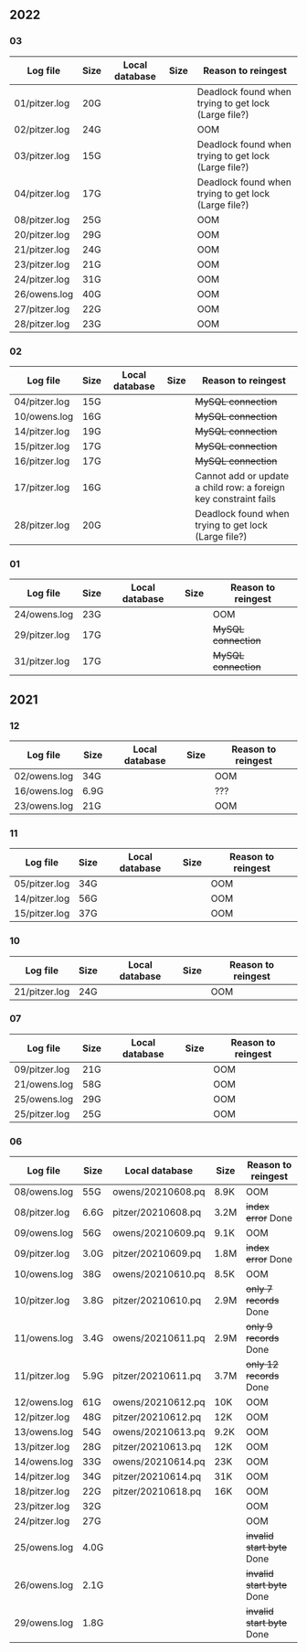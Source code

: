 ## 2022
### 03
| Log file | Size | Local database | Size | Reason to reingest |
| -------- | ---- | -------------- | ---- | ------------------ |
| 01/pitzer.log | 20G | | | Deadlock found when trying to get lock (Large file?) |
| 02/pitzer.log | 24G | | | OOM |
| 03/pitzer.log | 15G | | | Deadlock found when trying to get lock (Large file?) |
| 04/pitzer.log | 17G | | | Deadlock found when trying to get lock (Large file?) |
| 08/pitzer.log | 25G | | | OOM |
| 20/pitzer.log | 29G | | | OOM |
| 21/pitzer.log | 24G | | | OOM |
| 23/pitzer.log | 21G | | | OOM |
| 24/pitzer.log | 31G | | | OOM |
| 26/owens.log | 40G | | | OOM |
| 27/pitzer.log | 22G | | | OOM | 
| 28/pitzer.log | 23G | | | OOM |

### 02
| Log file | Size | Local database | Size | Reason to reingest |
| -------- | ---- | -------------- | ---- | ------------------ |
| 04/pitzer.log | 15G | | | ~~MySQL connection~~ |
| 10/owens.log | 16G | | | ~~MySQL connection~~ |
| 14/pitzer.log | 19G | | | ~~MySQL connection~~ |
| 15/pitzer.log | 17G | | | ~~MySQL connection~~ |
| 16/pitzer.log | 17G | | | ~~MySQL connection~~ |
| 17/pitzer.log | 16G | | | Cannot add or update a child row: a foreign key constraint fails |
| 28/pitzer.log | 20G | | | Deadlock found when trying to get lock (Large file?) |

### 01
| Log file | Size | Local database | Size | Reason to reingest |
| -------- | ---- | -------------- | ---- | ------------------ |
| 24/owens.log | 23G | | | OOM | 
| 29/pitzer.log | 17G | | | ~~MySQL connection~~ |
| 31/pitzer.log | 17G | | | ~~MySQL connection~~ |

## 2021
### 12
| Log file | Size | Local database | Size | Reason to reingest |
| -------- | ---- | -------------- | ---- | ------------------ |
| 02/owens.log  | 34G | | | OOM | 
| 16/owens.log | 6.9G | | | ??? | 
| 23/owens.log | 21G | | | OOM | 


### 11
| Log file | Size | Local database | Size | Reason to reingest |
| -------- | ---- | -------------- | ---- | ------------------ |
| 05/pitzer.log  | 34G | | | OOM | 
| 14/pitzer.log  | 56G | | | OOM | 
| 15/pitzer.log  | 37G | | | OOM | 

### 10
| Log file | Size | Local database | Size | Reason to reingest |
| -------- | ---- | -------------- | ---- | ------------------ |
| 21/pitzer.log  | 24G | | | OOM |

### 07
| Log file | Size | Local database | Size | Reason to reingest |
| -------- | ---- | -------------- | ---- | ------------------ |
| 09/pitzer.log  | 21G | | | OOM | 
| 21/owens.log   | 58G | | | OOM | 
| 25/owens.log   | 29G | | | OOM |
| 25/pitzer.log  | 25G | | | OOM |

### 06
| Log file | Size | Local database | Size | Reason to reingest |
| -------- | ---- | -------------- | ---- | ------------------ |
| 08/owens.log  | 55G 	| owens/20210608.pq  | 8.9K | OOM | 
| 08/pitzer.log | 6.6G  | pitzer/20210608.pq | 3.2M | ~~index error~~ Done |
| 09/owens.log  | 56G   | owens/20210609.pq  | 9.1K | OOM |
| 09/pitzer.log | 3.0G  | pitzer/20210609.pq | 1.8M | ~~index error~~ Done |
| 10/owens.log  | 38G   | owens/20210610.pq  | 8.5K | OOM |
| 10/pitzer.log | 3.8G  | pitzer/20210610.pq | 2.9M | ~~only 7 records~~ Done |
| 11/owens.log  | 3.4G  | owens/20210611.pq  | 2.9M | ~~only 9 records~~ Done |
| 11/pitzer.log | 5.9G  | pitzer/20210611.pq | 3.7M | ~~only 12 records~~ Done |
| 12/owens.log  | 61G   | owens/20210612.pq  | 10K  | OOM |
| 12/pitzer.log | 48G   | pitzer/20210612.pq | 12K  | OOM |
| 13/owens.log  | 54G   | owens/20210613.pq  | 9.2K | OOM |
| 13/pitzer.log | 28G   | pitzer/20210613.pq | 12K  | OOM |
| 14/owens.log  | 33G   | owens/20210614.pq  | 23K  | OOM |
| 14/pitzer.log | 34G   | pitzer/20210614.pq | 31K  | OOM |
| 18/pitzer.log | 22G   | pitzer/20210618.pq | 16K  | OOM |
| 23/pitzer.log | 32G   | | | OOM |
| 24/pitzer.log | 27G   | | | OOM |
| 25/owens.log  | 4.0G  | | | ~~invalid start byte~~ Done |
| 26/owens.log  | 2.1G  | | | ~~invalid start byte~~ Done |
| 29/owens.log  | 1.8G  | | | ~~invalid start byte~~ Done |
